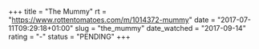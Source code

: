 +++
title = "The Mummy"
rt = "https://www.rottentomatoes.com/m/1014372-mummy"
date = "2017-07-11T09:29:18+01:00"
slug = "the_mummy"
date_watched = "2017-09-14"
rating = "-"
status = "PENDING"
+++